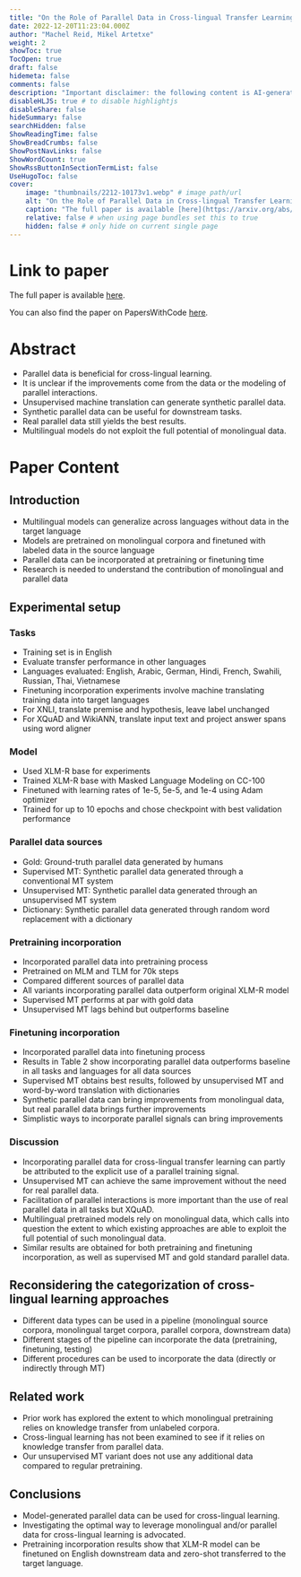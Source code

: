 ```yaml
---
title: "On the Role of Parallel Data in Cross-lingual Transfer Learning"
date: 2022-12-20T11:23:04.000Z
author: "Machel Reid, Mikel Artetxe"
weight: 2
showToc: true
TocOpen: true
draft: false
hidemeta: false
comments: false
description: "Important disclaimer: the following content is AI-generated, please make sure to fact check the presented information by reading the full paper."
disableHLJS: true # to disable highlightjs
disableShare: false
hideSummary: false
searchHidden: false
ShowReadingTime: false
ShowBreadCrumbs: false
ShowPostNavLinks: false
ShowWordCount: true
ShowRssButtonInSectionTermList: false
UseHugoToc: false
cover:
    image: "thumbnails/2212-10173v1.webp" # image path/url
    alt: "On the Role of Parallel Data in Cross-lingual Transfer Learning" # alt text
    caption: "The full paper is available [here](https://arxiv.org/abs/2212.10173)." # display caption under cover
    relative: false # when using page bundles set this to true
    hidden: false # only hide on current single page
---
```


# Link to paper
The full paper is available [here](https://arxiv.org/abs/2212.10173).

You can also find the paper on PapersWithCode [here](https://paperswithcode.com/paper/on-the-role-of-parallel-data-in-cross-lingual).

# Abstract
- Parallel data is beneficial for cross-lingual learning.
- It is unclear if the improvements come from the data or the modeling of parallel interactions.
- Unsupervised machine translation can generate synthetic parallel data.
- Synthetic parallel data can be useful for downstream tasks.
- Real parallel data still yields the best results.
- Multilingual models do not exploit the full potential of monolingual data.

# Paper Content

## Introduction
- Multilingual models can generalize across languages without data in the target language
- Models are pretrained on monolingual corpora and finetuned with labeled data in the source language
- Parallel data can be incorporated at pretraining or finetuning time
- Research is needed to understand the contribution of monolingual and parallel data

## Experimental setup

### Tasks
- Training set is in English
- Evaluate transfer performance in other languages
- Languages evaluated: English, Arabic, German, Hindi, French, Swahili, Russian, Thai, Vietnamese
- Finetuning incorporation experiments involve machine translating training data into target languages
- For XNLI, translate premise and hypothesis, leave label unchanged
- For XQuAD and WikiANN, translate input text and project answer spans using word aligner

### Model
- Used XLM-R base for experiments
- Trained XLM-R base with Masked Language Modeling on CC-100
- Finetuned with learning rates of 1e-5, 5e-5, and 1e-4 using Adam optimizer
- Trained for up to 10 epochs and chose checkpoint with best validation performance

### Parallel data sources
- Gold: Ground-truth parallel data generated by humans
- Supervised MT: Synthetic parallel data generated through a conventional MT system
- Unsupervised MT: Synthetic parallel data generated through an unsupervised MT system
- Dictionary: Synthetic parallel data generated through random word replacement with a dictionary

### Pretraining incorporation
- Incorporated parallel data into pretraining process
- Pretrained on MLM and TLM for 70k steps
- Compared different sources of parallel data
- All variants incorporating parallel data outperform original XLM-R model
- Supervised MT performs at par with gold data
- Unsupervised MT lags behind but outperforms baseline

### Finetuning incorporation
- Incorporated parallel data into finetuning process
- Results in Table 2 show incorporating parallel data outperforms baseline in all tasks and languages for all data sources
- Supervised MT obtains best results, followed by unsupervised MT and word-by-word translation with dictionaries
- Synthetic parallel data can bring improvements from monolingual data, but real parallel data brings further improvements
- Simplistic ways to incorporate parallel signals can bring improvements

### Discussion
- Incorporating parallel data for cross-lingual transfer learning can partly be attributed to the explicit use of a parallel training signal.
- Unsupervised MT can achieve the same improvement without the need for real parallel data.
- Facilitation of parallel interactions is more important than the use of real parallel data in all tasks but XQuAD.
- Multilingual pretrained models rely on monolingual data, which calls into question the extent to which existing approaches are able to exploit the full potential of such monolingual data.
- Similar results are obtained for both pretraining and finetuning incorporation, as well as supervised MT and gold standard parallel data.

## Reconsidering the categorization of cross-lingual learning approaches
- Different data types can be used in a pipeline (monolingual source corpora, monolingual target corpora, parallel corpora, downstream data)
- Different stages of the pipeline can incorporate the data (pretraining, finetuning, testing)
- Different procedures can be used to incorporate the data (directly or indirectly through MT)

## Related work
- Prior work has explored the extent to which monolingual pretraining relies on knowledge transfer from unlabeled corpora.
- Cross-lingual learning has not been examined to see if it relies on knowledge transfer from parallel data.
- Our unsupervised MT variant does not use any additional data compared to regular pretraining.

## Conclusions
- Model-generated parallel data can be used for cross-lingual learning.
- Investigating the optimal way to leverage monolingual and/or parallel data for cross-lingual learning is advocated.
- Pretraining incorporation results show that XLM-R model can be finetuned on English downstream data and zero-shot transferred to the target language.
